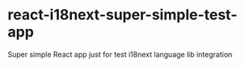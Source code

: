 # react-i18next-super-simple-test-app
Super simple React app just for test i18next language lib integration
